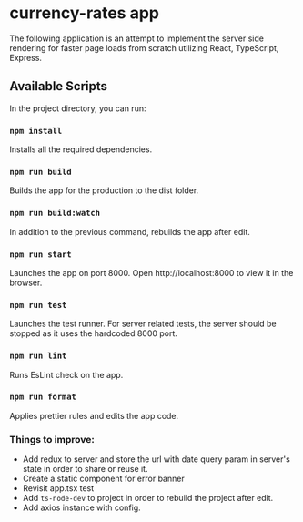 # currency-rates app
The following application is an attempt to implement the server side rendering for faster page loads from scratch utilizing React, TypeScript, Express.  

## Available Scripts

In the project directory, you can run:

### `npm install`
Installs all the required dependencies.

### `npm run build`
Builds the app for the production to the dist folder.

### `npm run build:watch`
In addition to the previous command, rebuilds the app after edit.

### `npm run start`
Launches the app on port 8000. Open http://localhost:8000 to view it in the browser.

### `npm run test` 
Launches the test runner.
For server related tests, the server should be stopped as it uses the hardcoded 8000 port.

### `npm run lint` 
Runs EsLint check on the app.

### `npm run format` 
Applies prettier rules and edits the app code. 

### Things to improve:   
* Add redux to server and store the url with date query param in server's state in order to share or reuse it.  
* Create a static component for error banner  
* Revisit app.tsx test
* Add `ts-node-dev` to project in order to rebuild the project after edit.  
* Add axios instance with config.
